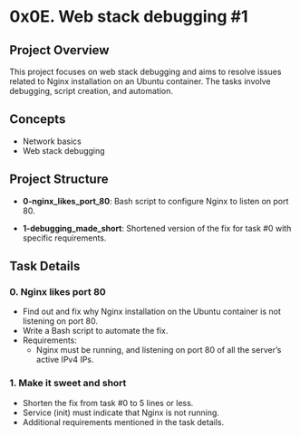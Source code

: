 # 0x0E. Web stack debugging #1

## Project Overview

This project focuses on web stack debugging and aims to resolve issues related to Nginx installation on an Ubuntu container. The tasks involve debugging, script creation, and automation.

## Concepts

- Network basics
- Web stack debugging

## Project Structure

- **0-nginx_likes_port_80**: Bash script to configure Nginx to listen on port 80.

- **1-debugging_made_short**: Shortened version of the fix for task #0 with specific requirements.

## Task Details

### 0. Nginx likes port 80

- Find out and fix why Nginx installation on the Ubuntu container is not listening on port 80.
- Write a Bash script to automate the fix.
- Requirements:
  - Nginx must be running, and listening on port 80 of all the server’s active IPv4 IPs.

### 1. Make it sweet and short

- Shorten the fix from task #0 to 5 lines or less.
- Service (init) must indicate that Nginx is not running.
- Additional requirements mentioned in the task details.
